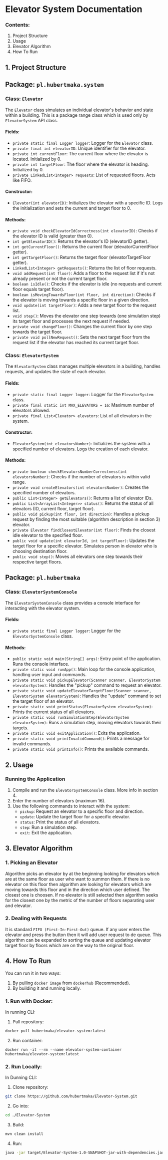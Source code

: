 # Elevator System Documentation

### Contents:
1. Project Structure
2. Usage
3. Elevator Algorithm
4. How To Run

## 1. Project Structure

## Package:  `pl.hubertmaka.system`

### Class:  `Elevator`

The  `Elevator`  class simulates an individual elevator's behavior and state within a building. This is a package range class which is used only by `ElevatorSystem` API class.

#### Fields:

-   `private static final Logger logger`: Logger for the  `Elevator`  class.
-   `private final int elevatorID`: Unique identifier for the elevator.
-   `private int currentFloor`: The current floor where the elevator is located. Initialized by 0.
-   `private int targetFloor`: The floor where the elevator is heading. Initialized by 0.
-   `private LinkedList<Integer> requests`: List of requested floors. Acts like FIFO.

#### Constructor:

-   `Elevator(int elevatorID)`: Initializes the elevator with a specific ID. Logs the initialization and sets the current and target floor to 0.

#### Methods:

-   `private void checkElevatorIdCorrectness(int elevatorID)`: Checks if the elevator ID is valid (greater than 0).
-   `int getElevatorID()`: Returns the elevator's ID (elevatorID getter).
-   `int getCurrentFloor()`: Returns the current floor (elevatorCurrentFloor getter).
-   `int getTargetFloor()`: Returns the target floor (elevatorTargetFloor getter).
-   `LinkedList<Integer> getRequests()`: Returns the list of floor requests.
-   `void addRequest(int floor)`: Adds a floor to the request list if it's not already present or not the current target floor.
-   `boolean isIdle()`: Checks if the elevator is idle (no requests and current floor equals target floor).
-   `boolean isMovingTowardsFloor(int floor, int direction)`: Checks if the elevator is moving towards a specific floor in a given direction.
-   `void update(int targetFloor)`: Adds a new target floor to the request list.
-   `void step()`: Moves the elevator one step towards (one simulation step) its target floor and processes the next request if needed.
-   `private void changeFloor()`: Changes the current floor by one step towards the target floor.
-   `private void pollNewRequest()`: Sets the next target floor from the request list if the elevator has reached its current target floor.

### Class:  `ElevatorSystem`

The  `ElevatorSystem`  class manages multiple elevators in a building, handles requests, and updates the state of each elevator.

#### Fields:

-   `private static final Logger logger`: Logger for the  `ElevatorSystem`  class.
-   `private final static int MAX_ELEVATORS = 16`: Maximum number of elevators allowed.
-   `private final List<Elevator> elevators`: List of all elevators in the system.

#### Constructor:

-   `ElevatorSystem(int elevatorsNumber)`: Initializes the system with a specified number of elevators. Logs the creation of each elevator.

#### Methods:

-   `private boolean checkElevatorsNumberCorrectness(int elevatorsNumber)`: Checks if the number of elevators is within valid range.
-   `private void createElevators(int elevatorsNumber)`: Creates the specified number of elevators.
-   `public List<Integer> getElevators()`: Returns a list of elevator IDs.
-   `public List<ArrayList<Integer>> status()`: Returns the status of all elevators (ID, current floor, target floor).
-   `public void pickup(int floor, int direction)`: Handles a pickup request by finding the most suitable (algorithm description in section 3) elevator.
-   `private Elevator findClosestElevator(int floor)`: Finds the closest idle elevator to the specified floor.
-   `public void update(int elevatorId, int targetFloor)`: Updates the target floor for a specific elevator. Simulates person in elevator who is choosing destination floor.
-   `public void step()`: Moves all elevators one step towards their respective target floors.

## Package:  `pl.hubertmaka`

### Class:  `ElevatorSystemConsole`

The  `ElevatorSystemConsole`  class provides a console interface for interacting with the elevator system.

#### Fields:

-   `private static final Logger logger`: Logger for the  `ElevatorSystemConsole`  class.

#### Methods:

-   `public static void main(String[] args)`: Entry point of the application. Runs the console interface.
-   `private static void runApp()`: Main loop for the console application, handling user input and commands.
-   `private static void pickupElevator(Scanner scanner, ElevatorSystem elevatorSystem)`: Handles the "pickup" command to request an elevator.
-   `private static void updateElevatorTargetFloor(Scanner scanner, ElevatorSystem elevatorSystem)`: Handles the "update" command to set the target floor of an elevator.
-   `private static void printStatus(ElevatorSystem elevatorSystem)`: Prints the current status of all elevators.
-   `private static void runSimulationStep(ElevatorSystem elevatorSystem)`: Runs a simulation step, moving elevators towards their targets.
-   `private static void exitApplication()`: Exits the application.
-   `private static void printInvalidCommand()`: Prints a message for invalid commands.
-   `private static void printInfo()`: Prints the available commands.

## 2. Usage

### Running the Application

1.  Compile and run the  `ElevatorSystemConsole`  class. More info in section 4.
2.  Enter the number of elevators (maximum 16).
3.  Use the following commands to interact with the system:
    -   `pickup`: Request an elevator to a specific floor and direction.
    -   `update`: Update the target floor for a specific elevator.
    -   `status`: Print the status of all elevators.
    -   `step`: Run a simulation step.
    -   `exit`: Exit the application.

## 3. Elevator Algorithm
### 1. Picking an Elevator
Algorithm picks an elevator by at the beginning looking for elevators which are at the same floor as user who want to summon them. If there is no elevator on this floor then algorithm are looking for elevators which are moving towards this floor and in the direction which user defined. The closest one is choosen. If no elevator is still selected then algorithm seeks for the closest one by the metric of the number of floors separating user and elevator.

### 2. Dealing with Requests
It is standard `FIFO (First-In-First-Out)` queue. If any user enters the elevator and press the button then it will add user request to de queue. This algorithm can be expanded to sorting the queue and updating elevator target floor by floors which are on the way to the original floor.

## 4. How To Run
You can run it in two ways:
1. By pulling `docker image` from `dockerhub` (Recommended).
2. By building it and running locally.

### 1. Run with Docker:
In running CLI:
1. Pull repository:
```bash
docker pull hubertmaka/elevator-system:latest
```
2. Run container:
```
docker run -it --rm --name elevator-system-container hubertmaka/elevator-system:latest
```

### 2. Run Locally:
In Dunning CLI:
1. Clone repository:
```bash
git clone https://github.com/hubertmaka/Elevator-System.git
```
2. Go into:
```bash
cd ./Elevator-System
```
3. Build:
```bash
mvn clean install
```
4. Run:
```bash
java -jar target/Elevator-System-1.0-SNAPSHOT-jar-with-dependencies.jar
```


